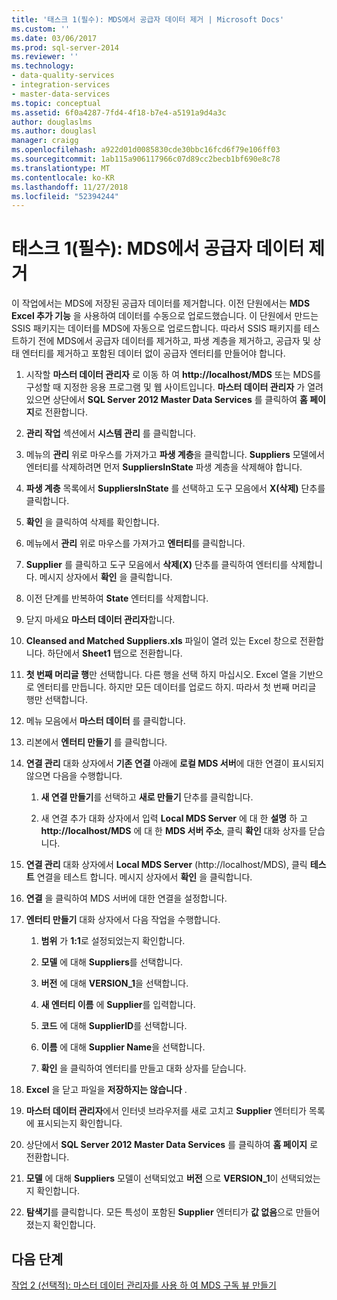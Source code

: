 ```yaml
---
title: '태스크 1(필수): MDS에서 공급자 데이터 제거 | Microsoft Docs'
ms.custom: ''
ms.date: 03/06/2017
ms.prod: sql-server-2014
ms.reviewer: ''
ms.technology:
- data-quality-services
- integration-services
- master-data-services
ms.topic: conceptual
ms.assetid: 6f0a4287-7fd4-4f18-b7e4-a5191a9d4a3c
author: douglaslms
ms.author: douglasl
manager: craigg
ms.openlocfilehash: a922d01d0085830cde30bbc16fcd6f79e106ff03
ms.sourcegitcommit: 1ab115a906117966c07d89cc2becb1bf690e8c78
ms.translationtype: MT
ms.contentlocale: ko-KR
ms.lasthandoff: 11/27/2018
ms.locfileid: "52394244"
---
```

# <a name="task-1-prerequisite-removing-supplier-data-in-mds"></a>태스크 1(필수): MDS에서 공급자 데이터 제거
  이 작업에서는 MDS에 저장된 공급자 데이터를 제거합니다. 이전 단원에서는 **MDS Excel 추가 기능** 을 사용하여 데이터를 수동으로 업로드했습니다. 이 단원에서 만드는 SSIS 패키지는 데이터를 MDS에 자동으로 업로드합니다. 따라서 SSIS 패키지를 테스트하기 전에 MDS에서 공급자 데이터를 제거하고, 파생 계층을 제거하고, 공급자 및 상태 엔터티를 제거하고 포함된 데이터 없이 공급자 엔터티를 만들어야 합니다.  
  
1.  시작할 **마스터 데이터 관리자** 로 이동 하 여 **http://localhost/MDS** 또는 MDS를 구성할 때 지정한 응용 프로그램 및 웹 사이트입니다. **마스터 데이터 관리자** 가 열려 있으면 상단에서 **SQL Server 2012 Master Data Services** 를 클릭하여 **홈 페이지**로 전환합니다.  
  
2.  **관리 작업** 섹션에서 **시스템 관리** 를 클릭합니다.  
  
3.  메뉴의 **관리** 위로 마우스를 가져가고 **파생 계층**을 클릭합니다. **Suppliers** 모델에서 엔터티를 삭제하려면 먼저 **SuppliersInState** 파생 계층을 삭제해야 합니다.  
  
4.  **파생 계층** 목록에서 **SuppliersInState** 를 선택하고 도구 모음에서 **X(삭제)** 단추를 클릭합니다.  
  
5.  **확인** 을 클릭하여 삭제를 확인합니다.  
  
6.  메뉴에서 **관리** 위로 마우스를 가져가고 **엔터티**를 클릭합니다.  
  
7.  **Supplier** 를 클릭하고 도구 모음에서 **삭제(X)** 단추를 클릭하여 엔터티를 삭제합니다. 메시지 상자에서 **확인** 을 클릭합니다.  
  
8.  이전 단계를 반복하여 **State** 엔터티를 삭제합니다.  
  
9. 닫지 마세요 **마스터 데이터 관리자**합니다.  
  
10. **Cleansed and Matched Suppliers.xls** 파일이 열려 있는 Excel 창으로 전환합니다. 하단에서 **Sheet1** 탭으로 전환합니다.  
  
11. **첫 번째 머리글 행**만 선택합니다. 다른 행을 선택 하지 마십시오. Excel 열을 기반으로 엔터티를 만듭니다. 하지만 모든 데이터를 업로드 하지. 따라서 첫 번째 머리글 행만 선택합니다.  
  
12. 메뉴 모음에서 **마스터 데이터** 를 클릭합니다.  
  
13. 리본에서 **엔터티 만들기** 를 클릭합니다.  
  
14. **연결 관리** 대화 상자에서 **기존 연결** 아래에 **로컬 MDS 서버**에 대한 연결이 표시되지 않으면 다음을 수행합니다.  
  
    1.  **새 연결 만들기**를 선택하고 **새로 만들기** 단추를 클릭합니다.  
  
    2.  새 연결 추가 대화 상자에서 입력 **Local MDS Server** 에 대 한 **설명** 하 고 **http://localhost/MDS** 에 대 한 **MDS 서버 주소**, 클릭 **확인** 대화 상자를 닫습니다.  
  
15. **연결 관리** 대화 상자에서 **Local MDS Server** (http://localhost/MDS), 클릭 **테스트** 연결을 테스트 합니다. 메시지 상자에서 **확인** 을 클릭합니다.  
  
16. **연결** 을 클릭하여 MDS 서버에 대한 연결을 설정합니다.  
  
17. **엔터티 만들기** 대화 상자에서 다음 작업을 수행합니다.  
  
    1.  **범위** 가 **$1:$1**로 설정되었는지 확인합니다.  
  
    2.  **모델** 에 대해 **Suppliers**를 선택합니다.  
  
    3.  **버전** 에 대해 **VERSION_1**을 선택합니다.  
  
    4.  **새 엔터티 이름** 에 **Supplier**를 입력합니다.  
  
    5.  **코드** 에 대해 **SupplierID**를 선택합니다.  
  
    6.  **이름** 에 대해 **Supplier Name**을 선택합니다.  
  
    7.  **확인** 을 클릭하여 엔터티를 만들고 대화 상자를 닫습니다.  
  
18. **Excel** 을 닫고 파일을 **저장하지는 않습니다** .  
  
19. **마스터 데이터 관리자**에서 인터넷 브라우저를 새로 고치고 **Supplier** 엔터티가 목록에 표시되는지 확인합니다.  
  
20. 상단에서 **SQL Server 2012 Master Data Services** 를 클릭하여 **홈 페이지** 로 전환합니다.  
  
21. **모델** 에 대해 **Suppliers** 모델이 선택되었고 **버전** 으로 **VERSION_1**이 선택되었는지 확인합니다.  
  
22. **탐색기**를 클릭합니다. 모든 특성이 포함된 **Supplier** 엔터티가 **값 없음**으로 만들어졌는지 확인합니다.  
  
## <a name="next-step"></a>다음 단계  
 [작업 2 &#40;선택적&#41;: 마스터 데이터 관리자를 사용 하 여 MDS 구독 뷰 만들기](../../2014/tutorials/task-2-optional-creating-a-mds-subscription-view-using-master-data-manager.md)  
  
  
